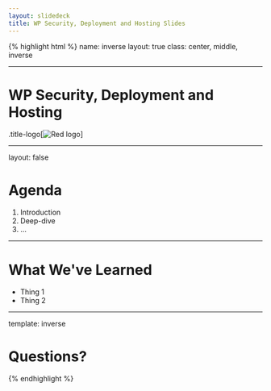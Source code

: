```yaml
---
layout: slidedeck
title: WP Security, Deployment and Hosting Slides
---
```


{% highlight html %}
name: inverse
layout: true
class: center, middle, inverse

---

# WP Security, Deployment and Hosting

.title-logo[![Red logo](/public/img/red-logo-white.svg)]

---
layout: false

# Agenda

1. Introduction
2. Deep-dive
3. ...

---

# What We've Learned

- Thing 1
- Thing 2

---
template: inverse

# Questions?

{% endhighlight %}
